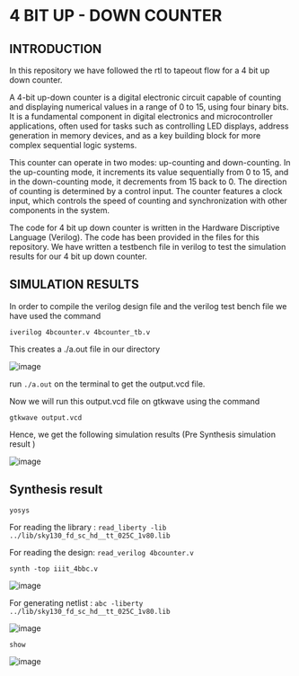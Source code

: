 # 4 BIT UP - DOWN COUNTER

## INTRODUCTION

In this repository we have followed the rtl to tapeout flow for a 4 bit up down counter. 

A 4-bit up-down counter is a digital electronic circuit capable of counting and displaying numerical values in a range of 0 to 15, using four binary bits. It is a fundamental component in digital electronics and microcontroller applications, often used for tasks such as controlling LED displays, address generation in memory devices, and as a key building block for more complex sequential logic systems.

This counter can operate in two modes: up-counting and down-counting. In the up-counting mode, it increments its value sequentially from 0 to 15, and in the down-counting mode, it decrements from 15 back to 0. The direction of counting is determined by a control input. The counter features a clock input, which controls the speed of counting and synchronization with other components in the system.

The code for 4 bit up down counter is written in the Hardware Discriptive Language (Verilog). The code has been provided in the files for this repository. We have written a testbench file in verilog to test the simulation results for our 4 bit up down counter.

## SIMULATION RESULTS 

In order to compile the verilog design file and the verilog test bench file we have used the command

```iverilog 4bcounter.v 4bcounter_tb.v```

 This creates a ./a.out file in our directory 

![image](https://github.com/dishak14/pes_4bcounter/assets/92496153/4d7382f9-3999-4c0c-b662-a407c05b95f0)

run ```./a.out``` on the terminal to get the output.vcd file.

Now we will run this output.vcd file on gtkwave using the command 

```gtkwave output.vcd```

Hence, we get the following simulation results (Pre Synthesis simulation result )

![image](https://github.com/dishak14/pes_4bcounter/assets/92496153/cd254ea4-97ca-4100-8775-79689bd3ecd0)


## Synthesis result 

```yosys```

For reading the library : ```read_liberty -lib ../lib/sky130_fd_sc_hd__tt_025C_1v80.lib```

For reading the design: ```read_verilog 4bcounter.v```

```synth -top iiit_4bbc.v```


![image](https://github.com/dishak14/pes_4bcounter/assets/92496153/35f560ac-6221-48dc-a705-210f8cff3d68)

For generating netlist : ```abc -liberty ../lib/sky130_fd_sc_hd__tt_025C_1v80.lib```

![image](https://github.com/dishak14/pes_4bcounter/assets/92496153/e873d82d-66c2-4788-a744-b96808432f9a)

```show```

![image](https://github.com/dishak14/pes_4bcounter/assets/92496153/7d6a54ff-11af-4a79-84aa-a7d5376666b7)








